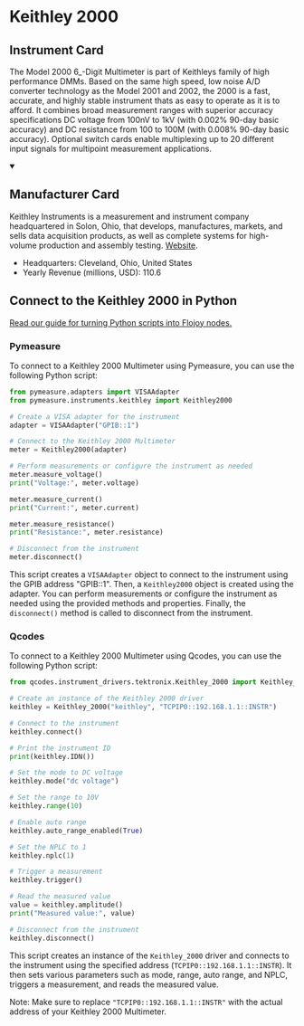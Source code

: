
# Keithley 2000

## Instrument Card

The Model 2000 6_-Digit Multimeter is part of Keithleys family of high performance DMMs. Based on the same high speed, low noise A/D converter technology as the Model 2001 and 2002, the 2000 is a fast, accurate, and highly stable instrument thats as easy to operate as it is to afford. It combines broad measurement ranges with superior accuracy specifications DC voltage from 100nV to 1kV (with 0.002% 90-day basic accuracy) and DC resistance from 100 to 100M (with 0.008% 90-day basic accuracy). Optional switch cards enable multiplexing up to 20 different input signals for multipoint measurement applications.

<details open>
<summary><h2>Manufacturer Card</h2></summary>
Keithley Instruments is a measurement and instrument company headquartered in Solon, Ohio, that develops, manufactures, markets, and sells data acquisition products, as well as complete systems for high-volume production and assembly testing. <a href=https://www.tek.com/en>Website</a>.
<br>
<ul>
  <li>Headquarters: Cleveland, Ohio, United States</li>
  <li>Yearly Revenue (millions, USD): 110.6</li>
</ul>
</details>

## Connect to the Keithley 2000 in Python

[Read our guide for turning Python scripts into Flojoy nodes.](https://docs.flojoy.ai/custom-nodes/creating-custom-node/)


### Pymeasure

To connect to a Keithley 2000 Multimeter using Pymeasure, you can use the following Python script:

```python
from pymeasure.adapters import VISAAdapter
from pymeasure.instruments.keithley import Keithley2000

# Create a VISA adapter for the instrument
adapter = VISAAdapter("GPIB::1")

# Connect to the Keithley 2000 Multimeter
meter = Keithley2000(adapter)

# Perform measurements or configure the instrument as needed
meter.measure_voltage()
print("Voltage:", meter.voltage)

meter.measure_current()
print("Current:", meter.current)

meter.measure_resistance()
print("Resistance:", meter.resistance)

# Disconnect from the instrument
meter.disconnect()
```

This script creates a `VISAAdapter` object to connect to the instrument using the GPIB address "GPIB::1". Then, a `Keithley2000` object is created using the adapter. You can perform measurements or configure the instrument as needed using the provided methods and properties. Finally, the `disconnect()` method is called to disconnect from the instrument.

### Qcodes

To connect to a Keithley 2000 Multimeter using Qcodes, you can use the following Python script:

```python
from qcodes.instrument_drivers.tektronix.Keithley_2000 import Keithley_2000

# Create an instance of the Keithley 2000 driver
keithley = Keithley_2000("keithley", "TCPIP0::192.168.1.1::INSTR")

# Connect to the instrument
keithley.connect()

# Print the instrument ID
print(keithley.IDN())

# Set the mode to DC voltage
keithley.mode("dc voltage")

# Set the range to 10V
keithley.range(10)

# Enable auto range
keithley.auto_range_enabled(True)

# Set the NPLC to 1
keithley.nplc(1)

# Trigger a measurement
keithley.trigger()

# Read the measured value
value = keithley.amplitude()
print("Measured value:", value)

# Disconnect from the instrument
keithley.disconnect()
```

This script creates an instance of the `Keithley_2000` driver and connects to the instrument using the specified address (`TCPIP0::192.168.1.1::INSTR`). It then sets various parameters such as mode, range, auto range, and NPLC, triggers a measurement, and reads the measured value.

Note: Make sure to replace `"TCPIP0::192.168.1.1::INSTR"` with the actual address of your Keithley 2000 Multimeter.

